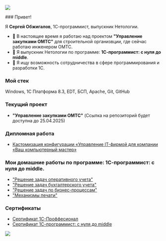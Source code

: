 <p><img src="https://capsule-render.vercel.app/api?type=waving&color=gradient&height=120&section=header"/></p>
### Привет!

Я **Сергей Обжигалов**, 1С-программист, выпускник Нетологии.

- 🔭 В настоящее время я работаю над проектом **"Управление закупками ОМТС"** для строительной организвции, где сейчас работаю инженером ОМТС.
- 🌱 Я выпускник Нетологии по программе: **1С-программист: с нуля до middle**.
- 👯 Я ищу возможность сотрудничества в сфере программирования и разработки 1С.

### Мой стек

Windows, 1С Платформа 8.3, EDT, БСП, Apache, Git, GitHub

### Текущий проект
- **"Управление закупками ОМТС"** (Ccылка на репозиторий будет доступна до 25.04.2025)

### Дипломная работа 
- [Кастомизация конфигурации «Управление IT-фирмой для компании «Ваш компьютерный мастер»](https://github.com/ObzhigalovSV/DiplomFONECMID)

### Мои домашние работы по программе: 1С-программист: с нуля до middle.
- ["Решение задач оперативного учета"](https://github.com/ObzhigalovSV/Netology_OperationalAccounting)
- ["Решение задач бухгалтерского учета"](https://github.com/ObzhigalovSV/Netology_Accounting)
- ["Решение задач по бизнес-процессам"](https://github.com/ObzhigalovSV/Netology_BusinessProcesses)
- ["Механизмы печати"](https://github.com/ObzhigalovSV/Netology_PrintingMechanisms)

### Сертификаты
- [Сертификат 1С-Проффесионал](https://github.com/ObzhigalovSV/ObzhigalovSV/blob/main/certificate/1CProff.pdf)
- [Сертификат 1С-программист: с нуля до middle](https://github.com/ObzhigalovSV/ObzhigalovSV/blob/main/certificate/NetologyCertificate.pdf)
<p><img src="https://capsule-render.vercel.app/api?type=waving&color=gradient&height=120&section=footer"/></p>

